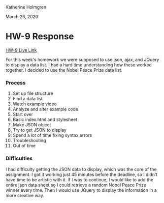 Katherine Holmgren

March 23, 2020

# HW-9 Response

[HW-9 Live Link](https://katholmgren.github.io/441-work/HW-9)

For this week's homework we were supposed to use json, ajax, and JQuery to display a data list. I had a hard time understanding how these worked together. I decided to use the Nobel Peace Prize data list.

### Process

1. Set up file structure
2. Find a data list
3. Watch example video
4. Analyze and alter example code
5. Start over
6. Basic index.html and stylesheet
7. Make JSON object
8. Try to get JSON to display
9. Spend a lot of time fixing syntax errors
10. Troubleshooting
11. Out of time

### Difficulties

I had difficulty getting the JSON data to display, which was the core of the assignment. I got it working just 45 minutes before the deadline, so I didn't have time to be artistic with it. If I was to continue, I would like to add the entire json data sheet so I could retrieve a random Nobel Peace Prize winner every time. Then I would use JQuery to display the information in a more creative way.
